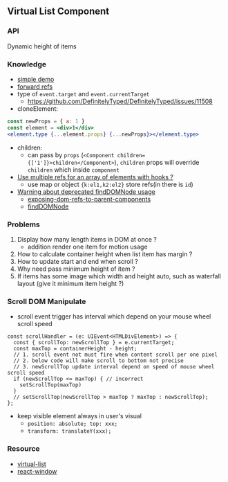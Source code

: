 ## Virtual List Component

### API

Dynamic height of items

### Knowledge

* [simple demo](https://jsfiddle.net/97evysno/)
* [forward refs](https://reactjs.org/docs/forwarding-refs.html)
* type of `event.target` and `event.currentTarget`
  * https://github.com/DefinitelyTyped/DefinitelyTyped/issues/11508
* cloneElement:

```jsx
const newProps = { a: 1 }
const element = <div>1</div>
<element.type {...element.props} {...newProps}></element.type>
```

* children:
  * can pass by `props` (`<Component children={['1']}>children</Component>`), `children` props will override `children`
    which
    inside `component`
* [Use multiple refs for an array of elements with hooks ?](https://stackoverflow.com/a/56063129/12819402)
  * use map or object `{k:el1,k2:el2}` store refs(in there is `id`)
* [Warning about deprecated findDOMNode usage](https://reactjs.org/docs/strict-mode.html#warning-about-deprecated-finddomnode-usage)
  * [exposing-dom-refs-to-parent-components](https://reactjs.org/docs/refs-and-the-dom.html#exposing-dom-refs-to-parent-components)
  * [findDOMNode](https://reactjs.org/docs/react-dom.html#finddomnode)

### Problems

1. Display how many length items in DOM at once ?
   * addition render one item for motion usage
2. How to calculate container height when list item has margin ?
3. How to update start and end when scroll ?
4. Why need pass minimum height of item ?
5. If items has some image which width and height auto, such as waterfall layout (give it minimum item height ?)

### Scroll DOM Manipulate

* scroll event trigger has interval which depend on your mouse wheel scroll speed

```tsx
const scrollHandler = (e: UIEvent<HTMLDivElement>) => {
  const { scrollTop: newScrollTop } = e.currentTarget;
  const maxTop = containerHeight - height;
  // 1. scroll event not must fire when content scroll per one pixel
  // 2. below code will make scroll to bottom not precise
  // 3. newScrollTop update interval depend on speed of mouse wheel scroll speed
  if (newScrollTop <= maxTop) { // incorrect
    setScrollTop(maxTop)
  }
  // setScrollTop(newScrollTop > maxTop ? maxTop : newScrollTop);
};
```

* keep visible element always in user's visual
  * `position: absolute; top: xxx;`
  * `transform: translateY(xxx);`

### Resource
* [virtual-list](https://github.com/react-component/virtual-list)
* [react-window](https://github.com/bvaughn/react-window)
